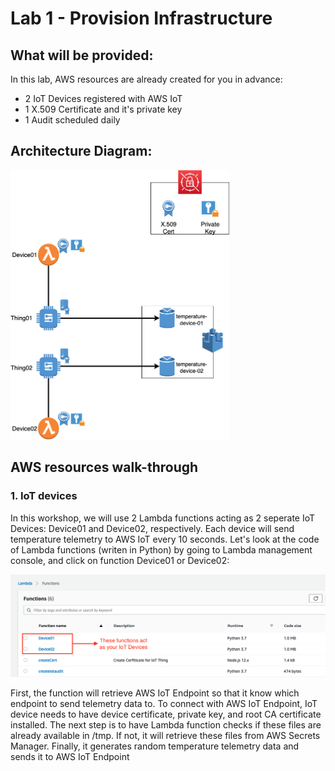 # Lab 1 - Provision Infrastructure

## What will be provided:
In this lab, AWS resources are already created for you in advance:

- 2 IoT Devices registered with AWS IoT
- 1 X.509 Certificate and it's private key
- 1 Audit scheduled daily

## Architecture Diagram:

<img src="../images/IoTSecurityWorkshopInfra.jpg" width="350" height="431"/>

## AWS resources walk-through

### 1. IoT devices

In this workshop, we will use 2 Lambda functions acting as 2 seperate IoT Devices: Device01 and Device02, respectively. Each device will send temperature telemetry to AWS IoT every 10 seconds. Let's look at the code of Lambda functions (writen in Python) by going to Lambda management console, and click on function Device01 or Device02:


<img src="../images/Lambdadevice.png"/>


First, the function will retrieve AWS IoT Endpoint so that it know which endpoint to send telemetry data to. To connect with AWS IoT Endpoint, IoT device needs to have  device certificate, private key, and root CA certificate installed. The next step is to have Lambda function checks if these files are already available in /tmp. If not, it will retrieve these files from AWS Secrets Manager. Finally, it generates random temperature telemetry data and sends it to AWS IoT Endpoint



